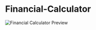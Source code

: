 # Financial-Calculator
![Financial Calculator Preview](https://user-images.githubusercontent.com/49750094/57067173-857aef80-6cce-11e9-9c72-be6d9cae8304.png)
